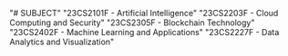 "# SUBJECT" 
"23CS2101F - Artificial Intelligence" 
"23CS2203F - Cloud Computing and Security" 
"23CS2305F - Blockchain Technology" 
"23CS2402F - Machine Learning and Applications" 
"23CS2227F - Data Analytics and Visualization" 
